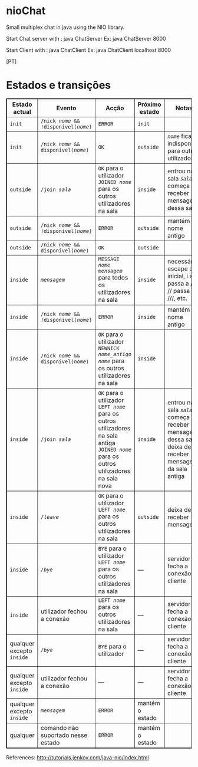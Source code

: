 # nioChat
Small multiplex chat in java using the NIO library. 


Start Chat server with :
java ChatServer <port>
  Ex:
    java ChatServer 8000


Start Client with : 
java ChatClient <host> <port>
  Ex:
    java ChatClient localhost 8000



[PT]

# Estados e transições

<table style="border: 1px solid black;" id="yui_3_17_2_1_1608142609621_55">
   
   <thead>
      <tr>
         <th style="border: 1px solid black;">Estado actual</th>
         <th style="border: 1px solid black;">Evento</th>
         <th style="border: 1px solid black;">Acção</th>
         <th style="border: 1px solid black;">Próximo estado</th>
         <th style="border: 1px solid black;">Notas</th>
      </tr>
   </thead>
   <tbody id="yui_3_17_2_1_1608142609621_54">
      <tr id="yui_3_17_2_1_1608142609621_57">
         <td style="border: 1px solid black;"><code>init</code></td>
         <td style="border: 1px solid black;"><code>/nick <i>nome</i> &amp;&amp; !disponível(<i>nome</i>)</code></td>
         <td style="border: 1px solid black;" id="yui_3_17_2_1_1608142609621_56"><code>ERROR</code></td>
         <td style="border: 1px solid black;"><code>init</code></td>
         <td style="border: 1px solid black;"></td>
      </tr>
      <tr>
         <td style="border: 1px solid black;"><code>init</code></td>
         <td style="border: 1px solid black;"><code>/nick <i>nome</i> &amp;&amp; disponível(<i>nome</i>)</code></td>
         <td style="border: 1px solid black;"><code>OK</code></td>
         <td style="border: 1px solid black;"><code>outside</code></td>
         <td style="border: 1px solid black;"><code><i>nome</i></code> fica indisponível para outros utilizadores</td>
      </tr>
      <tr>
         <td style="border: 1px solid black;"><code>outside</code></td>
         <td style="border: 1px solid black;"><code>/join <i>sala</i></code></td>
         <td style="border: 1px solid black;"><code>OK</code> para o utilizador<br><code>JOINED <i>nome</i></code> para os outros utilizadores na sala</td>
         <td style="border: 1px solid black;"><code>inside</code></td>
         <td style="border: 1px solid black;">entrou na sala <code><i>sala</i></code>; começa a receber mensagens dessa sala</td>
      </tr>
      <tr id="yui_3_17_2_1_1608142609621_53">
         <td style="border: 1px solid black;"><code>outside</code></td>
         <td style="border: 1px solid black;"><code>/nick <i>nome</i> &amp;&amp; !disponível(<i>nome</i>)</code></td>
         <td style="border: 1px solid black;" id="yui_3_17_2_1_1608142609621_52"><code id="yui_3_17_2_1_1608142609621_51">ERROR</code></td>
         <td style="border: 1px solid black;"><code>outside</code></td>
         <td style="border: 1px solid black;">mantém o nome antigo</td>
      </tr>
      <tr>
         <td style="border: 1px solid black;"><code>outside</code></td>
         <td style="border: 1px solid black;"><code>/nick <i>nome</i> &amp;&amp; disponível(<i>nome</i>)</code></td>
         <td style="border: 1px solid black;"><code>OK</code></td>
         <td style="border: 1px solid black;"><code>outside</code></td>
         <td style="border: 1px solid black;"></td>
      </tr>
      <tr>
         <td style="border: 1px solid black;"><code>inside</code></td>
         <td style="border: 1px solid black;"><code><i>mensagem</i></code></td>
         <td style="border: 1px solid black;"><code>MESSAGE <i>nome mensagem</i></code> para todos os utilizadores na sala</td>
         <td style="border: 1px solid black;"><code>inside</code></td>
         <td style="border: 1px solid black;">necessário escape de / inicial, i.e., / passa a //, // passa a ///, etc.</td>
      </tr>
      <tr>
         <td style="border: 1px solid black;"><code>inside</code></td>
         <td style="border: 1px solid black;"><code>/nick <i>nome</i> &amp;&amp; !disponível(<i>nome</i>)</code></td>
         <td style="border: 1px solid black;"><code>ERROR</code></td>
         <td style="border: 1px solid black;"><code>inside</code></td>
         <td style="border: 1px solid black;">mantém o nome antigo</td>
      </tr>
      <tr>
         <td style="border: 1px solid black;"><code>inside</code></td>
         <td style="border: 1px solid black;"><code>/nick <i>nome</i> &amp;&amp; disponível(<i>nome</i>)</code></td>
         <td style="border: 1px solid black;"><code>OK</code> para o utilizador<br><code>NEWNICK <i>nome_antigo nome</i></code> para os outros utilizadores na sala</td>
         <td style="border: 1px solid black;"><code>inside</code></td>
         <td style="border: 1px solid black;"></td>
      </tr>
      <tr>
         <td style="border: 1px solid black;"><code>inside</code></td>
         <td style="border: 1px solid black;"><code>/join <i>sala</i></code></td>
         <td style="border: 1px solid black;"><code>OK</code> para o utilizador<br><code>LEFT <i>nome</i></code> para os outros utilizadores na sala antiga<br><code>JOINED <i>nome</i></code> para os outros utilizadores na sala nova</td>
         <td style="border: 1px solid black;"><code>inside</code></td>
         <td style="border: 1px solid black;">entrou na sala <code><i>sala</i></code>; começa a receber mensagens dessa sala; deixa de receber mensagens da sala antiga</td>
      </tr>
      <tr>
         <td style="border: 1px solid black;"><code>inside</code></td>
         <td style="border: 1px solid black;"><code><i>/leave</i></code></td>
         <td style="border: 1px solid black;"><code>OK</code> para o utilizador<br><code>LEFT <i>nome</i></code> para os outros utilizadores na sala</td>
         <td style="border: 1px solid black;"><code>outside</code></td>
         <td style="border: 1px solid black;">deixa de receber mensagens</td>
      </tr>
      <tr>
         <td style="border: 1px solid black;"><code>inside</code></td>
         <td style="border: 1px solid black;"><code><i>/bye</i></code></td>
         <td style="border: 1px solid black;"><code>BYE</code> para o utilizador<br><code>LEFT <i>nome</i></code> para os outros utilizadores na sala</td>
         <td style="border: 1px solid black;">—</td>
         <td style="border: 1px solid black;">servidor fecha a conexão ao cliente</td>
      </tr>
      <tr>
         <td style="border: 1px solid black;"><code>inside</code></td>
         <td style="border: 1px solid black;">utilizador fechou a conexão</td>
         <td style="border: 1px solid black;"><code>LEFT <i>nome</i></code> para os outros utilizadores na sala</td>
         <td style="border: 1px solid black;">—</td>
         <td style="border: 1px solid black;">servidor fecha a conexão ao cliente</td>
      </tr>
      <tr>
         <td style="border: 1px solid black;">qualquer excepto <code>inside</code></td>
         <td style="border: 1px solid black;"><code><i>/bye</i></code></td>
         <td style="border: 1px solid black;"><code>BYE</code> para o utilizador</td>
         <td style="border: 1px solid black;">—</td>
         <td style="border: 1px solid black;">servidor fecha a conexão ao cliente</td>
      </tr>
      <tr>
         <td style="border: 1px solid black;">qualquer excepto <code>inside</code></td>
         <td style="border: 1px solid black;">utilizador fechou a conexão</td>
         <td style="border: 1px solid black;">—</td>
         <td style="border: 1px solid black;">—</td>
         <td style="border: 1px solid black;">servidor fecha a conexão ao cliente</td>
      </tr>
      <tr>
         <td style="border: 1px solid black;">qualquer excepto <code>inside</code></td>
         <td style="border: 1px solid black;"><code><i>mensagem</i></code></td>
         <td style="border: 1px solid black;"><code>ERROR</code></td>
         <td style="border: 1px solid black;">mantém o estado</td>
         <td style="border: 1px solid black;"></td>
      </tr>
      <tr>
         <td style="border: 1px solid black;">qualquer</td>
         <td style="border: 1px solid black;">comando não suportado nesse estado</td>
         <td style="border: 1px solid black;"><code>ERROR</code></td>
         <td style="border: 1px solid black;">mantém o estado</td>
         <td style="border: 1px solid black;"></td>
      </tr>
   </tbody>
</table>

References: 
http://tutorials.jenkov.com/java-nio/index.html
